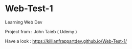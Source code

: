 # Web-Test-1
Learning Web Dev

Project from : John Taieb ( Udemy )

Have a look : https://killianfrappartdev.github.io/Web-Test-1/
